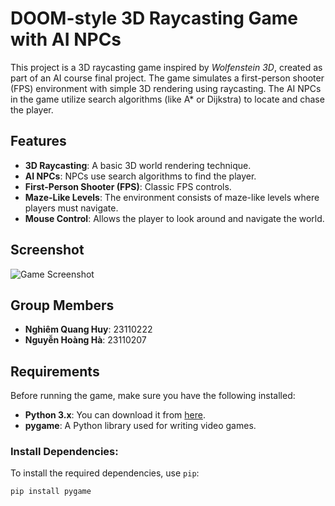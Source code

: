 # DOOM-style 3D Raycasting Game with AI NPCs

This project is a 3D raycasting game inspired by *Wolfenstein 3D*, created as part of an AI course final project. The game simulates a first-person shooter (FPS) environment with simple 3D rendering using raycasting. The AI NPCs in the game utilize search algorithms (like A* or Dijkstra) to locate and chase the player.

## Features
- **3D Raycasting**: A basic 3D world rendering technique.
- **AI NPCs**: NPCs use search algorithms to find the player.
- **First-Person Shooter (FPS)**: Classic FPS controls.
- **Maze-Like Levels**: The environment consists of maze-like levels where players must navigate.
- **Mouse Control**: Allows the player to look around and navigate the world.

## Screenshot
![Game Screenshot](sreenshots/0.jpg)

## Group Members
- **Nghiêm Quang Huy**: 23110222
- **Nguyễn Hoàng Hà**: 23110207

## Requirements
Before running the game, make sure you have the following installed:

- **Python 3.x**: You can download it from [here](https://www.python.org/downloads/).
- **pygame**: A Python library used for writing video games.

### Install Dependencies:
To install the required dependencies, use `pip`:
```bash
pip install pygame
